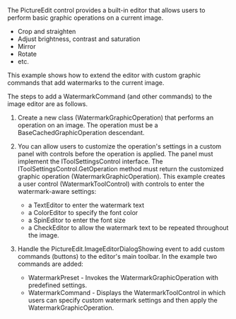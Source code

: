 
The PictureEdit control provides a built-in editor that allows users to perform basic graphic operations on a current image.
  - Crop and straighten
  - Adjust brightness, contrast and saturation
  - Mirror
  - Rotate
  - etc.

This example shows how to extend the editor with custom graphic commands that add watermarks to the current image.

The steps to add a WatermarkCommand (and other commands) to the image editor are as follows.

1. Create a new class (WatermarkGraphicOperation) that performs an operation on an image. 
The operation must be a BaseCachedGraphicOperation descendant.

2. You can allow users to customize the operation's settings in a custom panel with controls before the operation is applied. 
The panel must implement the IToolSettingsControl interface. The IToolSettingsControl.GetOperation method must return the customized graphic operation (WatermarkGraphicOperation).
This example creates a user control (WatermarkToolControl) with controls to enter the watermark-aware settings:
    - a TextEditor to enter the watermark text
    - a ColorEditor to specify the font color
    - a SpinEditor to enter the font size
    - a CheckEditor to allow the watermark text to be repeated throughout the image.

3. Handle the PictureEdit.ImageEditorDialogShowing event to add custom commands (buttons) to the editor's main toolbar.
In the example two commands are added:
    - WatermarkPreset - Invokes the WatermarkGraphicOperation with predefined settings.
    - WatermarkCommand - Displays the WatermarkToolControl in which users can specify custom watermark settings and then apply the WatermarkGraphicOperation.


